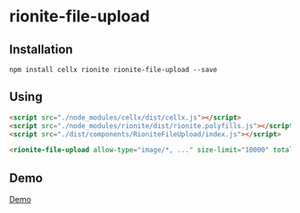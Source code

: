# rionite-file-upload

## Installation
```
npm install cellx rionite rionite-file-upload --save
```

## Using
```html
<script src="./node_modules/cellx/dist/cellx.js"></script>
<script src="./node_modules/rionite/dist/rionite.polyfills.js"></script>
<script src="./dist/components/RioniteFileUpload/index.js"></script>

<rionite-file-upload allow-type="image/*, ..." size-limit="10000" total-size-limit="100000"></rionite-file-upload>
```

## Demo

[Demo](https://riim.github.io/rionite-file-upload/demo.html)
